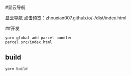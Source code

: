 #显云导航

显云导航 点击预览：zhouxian007.github.io/-/dist/index.html


##开发
```
yarn global add parcel-bundler
parcel src/index.html
```
## build
```
yarn build
```

